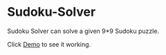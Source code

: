 # Sudoku-Solver
Sudoku Solver can solve a given 9*9 Sudoku puzzle.

Click [Demo](https://kuldpkr.github.io/Sudoku-Solver/) to see it working.

